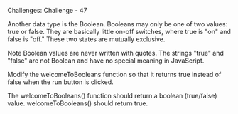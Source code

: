 Challenges: Challenge - 47

Another data type is the Boolean. Booleans may only be one of two values: true or false. They are basically little on-off switches, where true is "on" and false is "off." These two states are mutually exclusive.

Note
Boolean values are never written with quotes. The strings "true" and "false" are not Boolean and have no special meaning in JavaScript.


Modify the welcomeToBooleans function so that it returns true instead of false when the run button is clicked.


The welcomeToBooleans() function should return a boolean (true/false) value.
welcomeToBooleans() should return true.